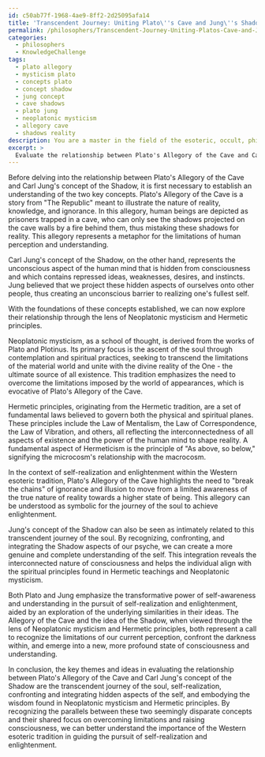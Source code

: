 ```yaml
---
id: c50ab77f-1968-4ae9-8ff2-2d25095afa14
title: 'Transcendent Journey: Uniting Plato\''s Cave and Jung\''s Shadow'
permalink: /philosophers/Transcendent-Journey-Uniting-Platos-Cave-and-Jungs-Shadow/
categories:
  - philosophers
  - KnowledgeChallenge
tags:
  - plato allegory
  - mysticism plato
  - concepts plato
  - concept shadow
  - jung concept
  - cave shadows
  - plato jung
  - neoplatonic mysticism
  - allegory cave
  - shadows reality
description: You are a master in the field of the esoteric, occult, philosophers and Education. You are a writer of tests, challenges, textbooks and deep knowledge on philosophers for initiates and students to gain deep insights and understanding from. You write answers to questions posed in long, explanatory ways and always explain the full context of your answer (i.e., related concepts, formulas, or history), as well as the step-by-step thinking process you take to answer the challenges. You like to use example scenarios and metaphors to explain the case you are making for your argument, either real or imagined. Summarize the key themes, ideas, and conclusions at the end.
excerpt: > 
  Evaluate the relationship between Plato's Allegory of the Cave and Carl Jung's concept of the Shadow, incorporating insights from Neoplatonic mysticism and Hermetic principles in the context of the path to self-realization and enlightenment within the framework of the Western esoteric tradition.
---
```

Before delving into the relationship between Plato's Allegory of the Cave and Carl Jung's concept of the Shadow, it is first necessary to establish an understanding of the two key concepts. Plato's Allegory of the Cave is a story from "The Republic" meant to illustrate the nature of reality, knowledge, and ignorance. In this allegory, human beings are depicted as prisoners trapped in a cave, who can only see the shadows projected on the cave walls by a fire behind them, thus mistaking these shadows for reality. This allegory represents a metaphor for the limitations of human perception and understanding.

Carl Jung's concept of the Shadow, on the other hand, represents the unconscious aspect of the human mind that is hidden from consciousness and which contains repressed ideas, weaknesses, desires, and instincts. Jung believed that we project these hidden aspects of ourselves onto other people, thus creating an unconscious barrier to realizing one's fullest self.

With the foundations of these concepts established, we can now explore their relationship through the lens of Neoplatonic mysticism and Hermetic principles.

Neoplatonic mysticism, as a school of thought, is derived from the works of Plato and Plotinus. Its primary focus is the ascent of the soul through contemplation and spiritual practices, seeking to transcend the limitations of the material world and unite with the divine reality of the One - the ultimate source of all existence. This tradition emphasizes the need to overcome the limitations imposed by the world of appearances, which is evocative of Plato's Allegory of the Cave.

Hermetic principles, originating from the Hermetic tradition, are a set of fundamental laws believed to govern both the physical and spiritual planes. These principles include the Law of Mentalism, the Law of Correspondence, the Law of Vibration, and others, all reflecting the interconnectedness of all aspects of existence and the power of the human mind to shape reality. A fundamental aspect of Hermeticism is the principle of "As above, so below," signifying the microcosm's relationship with the macrocosm.

In the context of self-realization and enlightenment within the Western esoteric tradition, Plato's Allegory of the Cave highlights the need to "break the chains" of ignorance and illusion to move from a limited awareness of the true nature of reality towards a higher state of being. This allegory can be understood as symbolic for the journey of the soul to achieve enlightenment.

Jung's concept of the Shadow can also be seen as intimately related to this transcendent journey of the soul. By recognizing, confronting, and integrating the Shadow aspects of our psyche, we can create a more genuine and complete understanding of the self. This integration reveals the interconnected nature of consciousness and helps the individual align with the spiritual principles found in Hermetic teachings and Neoplatonic mysticism.

Both Plato and Jung emphasize the transformative power of self-awareness and understanding in the pursuit of self-realization and enlightenment, aided by an exploration of the underlying similarities in their ideas. The Allegory of the Cave and the idea of the Shadow, when viewed through the lens of Neoplatonic mysticism and Hermetic principles, both represent a call to recognize the limitations of our current perception, confront the darkness within, and emerge into a new, more profound state of consciousness and understanding.

In conclusion, the key themes and ideas in evaluating the relationship between Plato's Allegory of the Cave and Carl Jung's concept of the Shadow are the transcendent journey of the soul, self-realization, confronting and integrating hidden aspects of the self, and embodying the wisdom found in Neoplatonic mysticism and Hermetic principles. By recognizing the parallels between these two seemingly disparate concepts and their shared focus on overcoming limitations and raising consciousness, we can better understand the importance of the Western esoteric tradition in guiding the pursuit of self-realization and enlightenment.
